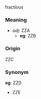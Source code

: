 fractious
### Meaning
+ _adj_: ZZA
    + __eg__: ZZB

### Origin

ZZC

### Synonym

__eg__: ZZD

+ ZZE


